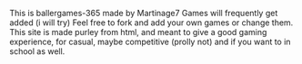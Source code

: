 This is ballergames-365 made by Martinage7 Games will frequently get added (i will try) Feel free to fork and add your own games or change them. This site is made purley from html, and meant to give a good gaming experience, for casual, maybe competitive (prolly not) and if you want to in school as well.
